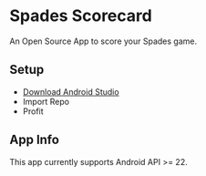 # Spades Scorecard

An Open Source App to score your Spades game.

## Setup

* [Download Android Studio](https://developer.android.com/studio/)
* Import Repo
* Profit

## App Info
This app currently supports Android API >= 22.